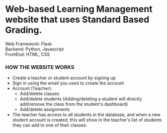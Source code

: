 # Web-based Learning Management website that uses Standard Based Grading. 

Web Framework: Flask  
Backend: Python, Javascript  
FrontEnd: HTML, CSS  

### HOW THE WEBSITE WORKS
- Create a teacher or student account by signing up
- Sign in using the email you used to create the account
- Account (Teacher):
    - Add/delete classes
    - Add/delete students (Adding/deleting a student will directly add/remove the class from the student's dashboard)
    - Add/delete assignments
- The teacher has access to all students in the database, and when a new student account is created, this will show in
  the teacher's list of students they can add to one of their classes.

